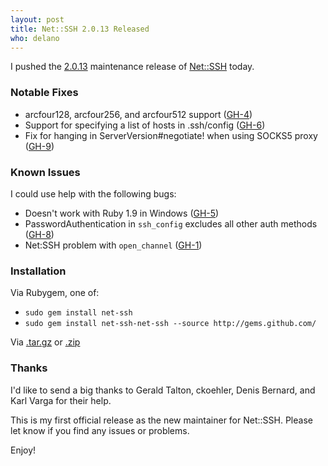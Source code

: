 ```yaml
---
layout: post
title: Net::SSH 2.0.13 Released
who: delano
---
```

  
I pushed the [2.0.13](http://github.com/net-ssh/net-ssh/tree/v2.0.13) maintenance release of [Net::SSH](http://github.com/net-ssh/net-ssh) today. 


### Notable Fixes

* arcfour128, arcfour256, and arcfour512 support ([GH-4]([http://github.com/net-ssh/net-ssh/issues/closed#issue/4))
* Support for specifying a list of hosts in .ssh/config ([GH-6](http://github.com/net-ssh/net-ssh/issues/closed#issue/6))
* Fix for hanging in ServerVersion#negotiate! when using SOCKS5 proxy ([GH-9](http://github.com/net-ssh/net-ssh/issues/closed#issue/9))


### Known Issues

I could use help with the following bugs:

* Doesn't work with Ruby 1.9 in Windows ([GH-5](http://github.com/net-ssh/net-ssh/issues/#issue/5))
* PasswordAuthentication in `ssh_config` excludes all other auth methods ([GH-8](http://github.com/net-ssh/net-ssh/issues/#issue/8))
* Net:SSH problem with `open_channel` ([GH-1](http://github.com/net-ssh/net-ssh/issues/#issue/1))


### Installation ###

Via Rubygem, one of:

* `sudo gem install net-ssh`
* `sudo gem install net-ssh-net-ssh --source http://gems.github.com/`

Via [.tar.gz](http://github.com/net-ssh/net-ssh/tarball/v2.0.13) or [.zip](http://github.com/net-ssh/net-ssh/zipball/v2.0.13)


### Thanks ###

I'd like to send a big thanks to Gerald Talton, ckoehler, Denis Bernard, and Karl Varga for their help. 

This is my first official release as the new maintainer for Net::SSH. Please let know if you find any issues or problems. 

Enjoy!
